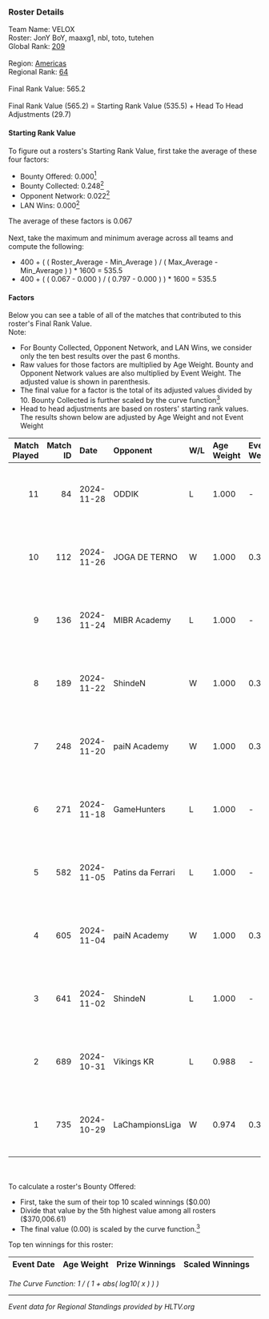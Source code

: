 ### Roster Details<br />
Team Name: VELOX<br />
Roster: JonY BoY, maaxg1, nbl, toto, tutehen<br />
Global Rank: [209](../../standings_global_2024_12_02.md)<br />
<br />
Region: [Americas]( ../../standings_americas_2024_12_02.md)<br />
Regional Rank: [64]( ../../standings_americas_2024_12_02.md)<br />
<br />
Final Rank Value:  565.2<br />
<br />
Final Rank Value (565.2) = Starting Rank Value (535.5) + Head To Head Adjustments (29.7)<br />

#### Starting Rank Value<br />
To figure out a rosters's Starting Rank Value, first take the average of these four factors:<br />
- Bounty Offered: 0.000[<sup>1</sup>](#table2)
- Bounty Collected: 0.248[<sup>2</sup>](#table1)
- Opponent Network: 0.022[<sup>2</sup>](#table1)
- LAN Wins: 0.000[<sup>2</sup>](#table1)

The average of these factors is 0.067<br />
<br />
Next, take the maximum and minimum average across all teams and compute the following:<br />
- 400 + ( ( Roster_Average - Min_Average ) / ( Max_Average - Min_Average ) ) * 1600 = 535.5
- 400 + ( ( 0.067 - 0.000 ) / ( 0.797 - 0.000 ) ) * 1600 = 535.5


#### Factors<br />
Below you can see a table of all of the matches that contributed to this roster's Final Rank Value.<br />
Note:<br />

- For Bounty Collected, Opponent Network, and LAN Wins, we consider only the ten best results over the past 6 months.
- Raw values for those factors are multiplied by Age Weight. Bounty and Opponent Network values are also multiplied by Event Weight. The adjusted value is shown in parenthesis.
- The final value for a factor is the total of its adjusted values divided by 10. Bounty Collected is further scaled by the curve function[<sup>3</sup>](#curveFunction)
- Head to head adjustments are based on rosters' starting rank values. The results shown below are adjusted by Age Weight and not Event Weight
<span id="table1"></span><br />


| Match Played | Match ID | Date       | Opponent          | W/L | Age Weight | Event Weight | Bounty Collected | Opponent Network | LAN Wins  | H2H Adj. | Roster                               |
| -: | -: | :- | :- | :- | :- | :- | :- | :- | :- | -: | :- |
|           11 |       84 | 2024-11-28 | ODDIK             | L   | 1.000      | -            | -                | -                | -         |    -2.19 | JonY BoY, maaxg1, nbl, toto, tutehen |
|           10 |      112 | 2024-11-26 | JOGA DE TERNO     | W   | 1.000      | 0.371        | 0.000 (0.000)    | 0.151 (0.056)    | 0 (0.000) |    17.49 | JonY BoY, maaxg1, nbl, toto, tutehen |
|            9 |      136 | 2024-11-24 | MIBR Academy      | L   | 1.000      | -            | -                | -                | -         |   -10.79 | JonY BoY, maaxg1, nbl, toto, tutehen |
|            8 |      189 | 2024-11-22 | ShindeN           | W   | 1.000      | 0.371        | 0.016 (0.006)    | 0.151 (0.056)    | 0 (0.000) |    23.15 | JonY BoY, maaxg1, nbl, toto, tutehen |
|            7 |      248 | 2024-11-20 | paiN Academy      | W   | 1.000      | 0.371        | 0.000 (0.000)    | 0.113 (0.042)    | 0 (0.000) |     9.39 | JonY BoY, maaxg1, nbl, toto, tutehen |
|            6 |      271 | 2024-11-18 | GameHunters       | L   | 1.000      | -            | -                | -                | -         |    -7.92 | JonY BoY, maaxg1, nbl, toto, tutehen |
|            5 |      582 | 2024-11-05 | Patins da Ferrari | L   | 1.000      | -            | -                | -                | -         |    -9.52 | JonY BoY, maaxg1, nbl, toto, tutehen |
|            4 |      605 | 2024-11-04 | paiN Academy      | W   | 1.000      | 0.371        | 0.000 (0.000)    | 0.113 (0.042)    | 0 (0.000) |     9.60 | JonY BoY, maaxg1, nbl, toto, tutehen |
|            3 |      641 | 2024-11-02 | ShindeN           | L   | 1.000      | -            | -                | -                | -         |    -7.35 | JonY BoY, maaxg1, nbl, toto, tutehen |
|            2 |      689 | 2024-10-31 | Vikings KR        | L   | 0.988      | -            | -                | -                | -         |    -7.49 | JonY BoY, maaxg1, nbl, toto, tutehen |
|            1 |      735 | 2024-10-29 | LaChampionsLiga   | W   | 0.974      | 0.371        | 0.009 (0.003)    | 0.076 (0.027)    | 0 (0.000) |    15.30 | JonY BoY, maaxg1, nbl, toto, tutehen |

<br />
<span id="table2"></span><br />
To calculate a roster's Bounty Offered:<br />

- First, take the sum of their top 10 scaled winnings ($0.00)
- Divide that value by the 5th highest value among all rosters ($370,006.61)
- The final value (0.00) is scaled by the curve function.[<sup>3</sup>](#curveFunction)

Top ten winnings for this roster:<br />

| Event Date | Age Weight | Prize Winnings | Scaled Winnings |
| :- | -: | :- | :- |


<span id="curveFunction"></span>_The Curve Function: 1 / ( 1 + abs( log10( x ) ) )_<br />

---
_Event data for Regional Standings provided by HLTV.org_<br />
